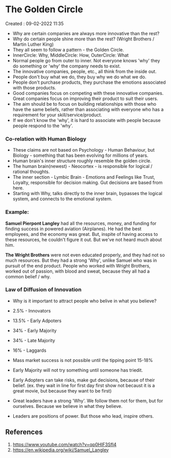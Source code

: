 # The Golden Circle
Created : 09-02-2022 11:35

* Why are certain companies are always more innovative than the rest?
* Why do certain people shine more than the rest? (Wright Brothers / Martin Luther King)
* They all seem to follow a pattern - the Golden Circle.
* InnerCircle: Why, MiddleCircle: How, OuterCircle: What
* Normal people go from outer to inner. Not everyone knows 'why' they do something or 'why' the company needs to exist.
* The innovative companies, people, etc., all think from the inside out.
* People don't buy what we do, they buy why we do what we do.
* People don't purchase products, they purchase the emotions associated with those products.
* Good companies focus on competing with these innovative companies. Great companies focus on improving their product to suit their users.
* The aim should be to focus on building relationships with those who have the same beliefs, rather than associating with everyone who has a requirement for your skill/service/product.
* If we don't know the 'why', it is hard to associate with people because people respond to the 'why'.

### Co-relation with Human Biology
* These claims are not based on Psychology - Human Behaviour, but Biology - something that has been evolving for millions of years.
* Human brain's inner structure roughly resemble the golden circle.
* The human brain(newest) - Neocortex - is responsible for logical / rational thoughts.
* The inner section - Lymbic Brain - Emotions and Feelings like Trust, Loyalty, responsible for decision making. Gut decisions are based from here.
* Starting with Why, talks directly to the inner brain, bypasses the logical system, and connects to the emotional system.

### Example:
**Samuel Pierpont Langley** had all the resources, money, and funding for finding success in powered aviation (Airplanes). He had the best employees, and the economy was great. But, inspite of having access to these resources, he couldn't figure it out. But we've not heard much about him.

**The Wright Brothers** were not even educated properly, and they had not so much resources. But they had a strong 'Why', unlike Samuel who was in pursuit of the end product. People who worked with Wright Brothers, worked out of passion, with blood and sweat, because they all had a common belief / why.

### Law of Diffusion of Innovation

* Why is it important to attract people who belive in what you believe?
* 2.5% - Innovators
* 13.5% - Early Adpoters
* 34% - Early Majority
* 34% - Late Majority
* 16% - Laggards

* Mass market success is not possible until the tipping point 15-18%
* Early Majority will not try something until someone has triedit.
* Early Adopters can take risks, make gut decisions, because of their belief. (ex. they wait in line for first day first show not becaust it is a great movie, but because they want to be first)
* Great leaders have a strong 'Why'. We follow them not for them, but for ourselves. Because we believe in what they believe.
* Leaders are positions of power. But those who lead, inspire others.

## References
1. https://www.youtube.com/watch?v=qp0HIF3SfI4
2. https://en.wikipedia.org/wiki/Samuel_Langley